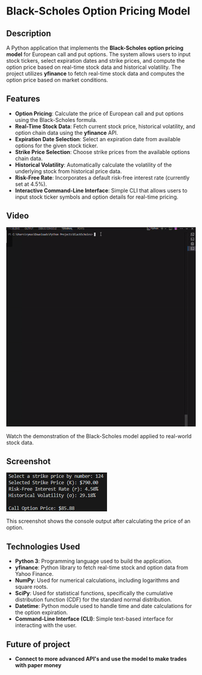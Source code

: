 # Black-Scholes Option Pricing Model

## Description
A Python application that implements the **Black-Scholes option pricing model** for European call and put options. The system allows users to input stock tickers, select expiration dates and strike prices, and compute the option price based on real-time stock data and historical volatility. The project utilizes **yfinance** to fetch real-time stock data and computes the option price based on market conditions.

## Features

- **Option Pricing**: Calculate the price of European call and put options using the Black-Scholes formula.
- **Real-Time Stock Data**: Fetch current stock price, historical volatility, and option chain data using the **yfinance** API.
- **Expiration Date Selection**: Select an expiration date from available options for the given stock ticker.
- **Strike Price Selection**: Choose strike prices from the available options chain data.
- **Historical Volatility**: Automatically calculate the volatility of the underlying stock from historical price data.
- **Risk-Free Rate**: Incorporates a default risk-free interest rate (currently set at 4.5%).
- **Interactive Command-Line Interface**: Simple CLI that allows users to input stock ticker symbols and option details for real-time pricing.

## Video
![Black-Scholes Option Pricing Video](https://github.com/ryanmcle/Black-Scholes-Option-Pricing/blob/main/black_Scholes-ezgif.com-video-to-gif-converter.gif?raw=true) 

Watch the demonstration of the Black-Scholes model applied to real-world stock data.

## Screenshot
![Black-Scholes Screenshot](https://github.com/ryanmcle/Black-Scholes-Option-Pricing/blob/main/black_scholes.png)

This screenshot shows the console output after calculating the price of an option.

## Technologies Used

- **Python 3**: Programming language used to build the application.
- **yfinance**: Python library to fetch real-time stock and option data from Yahoo Finance.
- **NumPy**: Used for numerical calculations, including logarithms and square roots.
- **SciPy**: Used for statistical functions, specifically the cumulative distribution function (CDF) for the standard normal distribution.
- **Datetime**: Python module used to handle time and date calculations for the option expiration.
- **Command-Line Interface (CLI)**: Simple text-based interface for interacting with the user.

## Future of project
- **Connect to more advanced API's and use the model to make trades with paper money**
